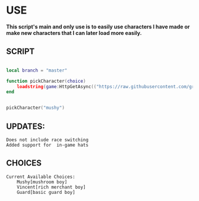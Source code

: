 # USE

**This script's main and only use is to easily use characters I have made or make new characters that I can later load more easily.**

## SCRIPT

```lua

local branch = "master"

function pickCharacter(choice)
    loadstring(game:HttpGetAsync(("https://raw.githubusercontent.com/grabbingLemons/makeChar/%s/characters/%s.lua"):format(branch, choice)), choice .. '.lua')()
end


pickCharacter("mushy")
```


## UPDATES:
    Does not include race switching
    Added support for  in-game hats


## CHOICES
    Current Available Choices:
        Mushy[mushroom boy]
        Vincent[rich merchant boy]
        Guard[basic guard boy]